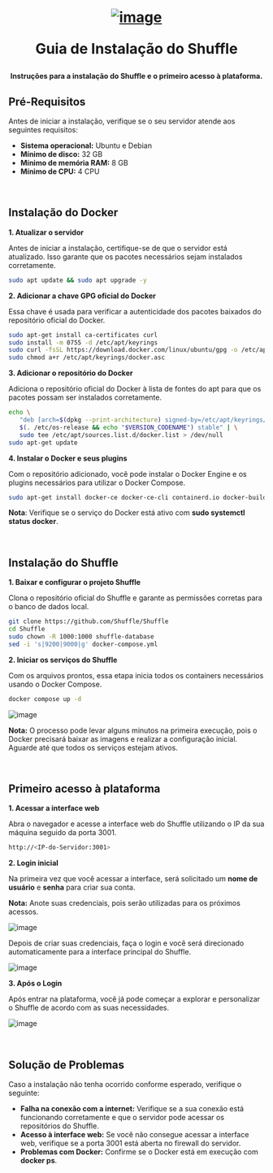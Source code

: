 <h1 align="center">

[![image](https://github.com/Shuffle/Shuffle/blob/main/frontend/public/images/Shuffle_logo_new.png)](https://shuffler.io/)

Guia de Instalação do Shuffle

</h1>

<h4 align="center">

Instruções para a instalação do Shuffle e o primeiro acesso à plataforma.

</h4>

## Pré-Requisitos

Antes de iniciar a instalação, verifique se o seu servidor atende aos seguintes requisitos:

- **Sistema operacional:** Ubuntu e Debian
- **Mínimo de disco:** 32 GB
- **Mínimo de memória RAM:** 8 GB
- **Mínimo de CPU:** 4 CPU
<br>

## Instalação do Docker

**1. Atualizar o servidor**

Antes de iniciar a instalação, certifique-se de que o servidor está atualizado. Isso garante que os pacotes necessários sejam instalados corretamente.
```bash
sudo apt update && sudo apt upgrade -y
```

**2. Adicionar a chave GPG oficial do Docker**

Essa chave é usada para verificar a autenticidade dos pacotes baixados do repositório oficial do Docker.
```bash
sudo apt-get install ca-certificates curl
sudo install -m 0755 -d /etc/apt/keyrings
sudo curl -fsSL https://download.docker.com/linux/ubuntu/gpg -o /etc/apt/keyrings/docker.asc
sudo chmod a+r /etc/apt/keyrings/docker.asc
```

**3. Adicionar o repositório do Docker**

Adiciona o repositório oficial do Docker à lista de fontes do apt para que os pacotes possam ser instalados corretamente.
```bash
echo \
   "deb [arch=$(dpkg --print-architecture) signed-by=/etc/apt/keyrings/docker.asc] https://download.docker.com/linux/ubuntu \
   $(. /etc/os-release && echo "$VERSION_CODENAME") stable" | \
   sudo tee /etc/apt/sources.list.d/docker.list > /dev/null
sudo apt-get update
```

**4. Instalar o Docker e seus plugins**

Com o repositório adicionado, você pode instalar o Docker Engine e os plugins necessários para utilizar o Docker Compose.
```bash
sudo apt-get install docker-ce docker-ce-cli containerd.io docker-buildx-plugin docker-compose-plugin -y
```
**Nota**: Verifique se o serviço do Docker está ativo com **sudo systemctl status docker**.

<br>

## Instalação do Shuffle

**1. Baixar e configurar o projeto Shuffle**

Clona o repositório oficial do Shuffle e garante as permissões corretas para o banco de dados local.
```bash
git clone https://github.com/Shuffle/Shuffle
cd Shuffle
sudo chown -R 1000:1000 shuffle-database
sed -i 's|9200|9000|g' docker-compose.yml
```

**2. Iniciar os serviços do Shuffle**

Com os arquivos prontos, essa etapa inicia todos os containers necessários usando o Docker Compose.
```bash
docker compose up -d
```

![image](https://github.com/user-attachments/assets/81e6853f-f712-43a6-a2ce-8fb05c690571)

**Nota:** O processo pode levar alguns minutos na primeira execução, pois o Docker precisará baixar as imagens e realizar a configuração inicial. Aguarde até que todos os serviços estejam ativos.

<br>

## Primeiro acesso à plataforma

**1. Acessar a interface web**

Abra o navegador e acesse a interface web do Shuffle utilizando o IP da sua máquina seguido da porta 3001.
```bash
http://<IP-do-Servidor:3001>
```

**2. Login inicial**

Na primeira vez que você acessar a interface, será solicitado um **nome de usuário** e **senha** para criar sua conta.

**Nota:** Anote suas credenciais, pois serão utilizadas para os próximos acessos.

![image](https://github.com/user-attachments/assets/71737857-2f2d-444c-a669-fcf75b333f6b)

Depois de criar suas credenciais, faça o login e você será direcionado automaticamente para a interface principal do Shuffle.

![image](https://github.com/user-attachments/assets/975c9638-38ef-4dc5-93a0-bc6296677dea)

**3. Após o Login**

Após entrar na plataforma, você já pode começar a explorar e personalizar o Shuffle de acordo com as suas necessidades.

![image](https://github.com/user-attachments/assets/9b1e01e0-ba1b-469d-a57c-ad431f61fbb5)

<br>

## Solução de Problemas
Caso a instalação não tenha ocorrido conforme esperado, verifique o seguinte:

- **Falha na conexão com a internet:** Verifique se a sua conexão está funcionando corretamente e que o servidor pode acessar os repositórios do Shuffle.
- **Acesso à interface web:** Se você não consegue acessar a interface web, verifique se a porta 3001 está aberta no firewall do servidor.
- **Problemas com Docker:** Confirme se o Docker está em execução com **docker ps**.









